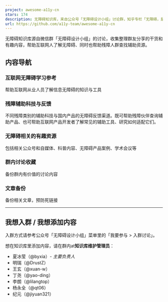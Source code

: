 ```yaml
---
project: awesome-a11y-cn
stars: 174
description: 无障碍知识库，来自公众号「无障碍设计小组」讨论群，知乎专栏「无障碍，是每个人都被世界善待」https://www.zhihu.com/column/a11y-ux
url: https://github.com/a11y-team/awesome-a11y-cn
---
```


无障碍知识库源自微信群「无障碍设计小组」的讨论，收集整理群友分享的干货和有趣内容，帮助互联网人了解无障碍、同时也帮助残障人群查找辅助资源。  
  

内容导航
----

### **互联网无障碍学习参考**

帮助互联网从业人员了解信息无障碍的知识与工具  
  

### **残障辅助科技与反馈**

不同残障类别的辅助科技与国内产品的无障碍反馈渠道。既可帮助残障伙伴查询辅助产品、也可帮助互联网产品开发者了解常见的辅助工具、研究如何适配它们。  
  

### **无障碍相关的有趣资源**

包括相关公众号和自媒体、科普内容、无障碍产品案例、学术会议等  
  

### **群内讨论收藏**

备份群内有价值的讨论内容  
  

### **文章备份**

备份相关文章，预防死链接

  
  

* * *

我想入群 / 我想添加内容
-------------

入群方式请参考公众号「无障碍设计小组」菜单里的「我要参与 > 入群讨论」。

想在知识库里添加内容，请在群内at**知识库维护管理员**：

-   夏冰莹（@byxia）_\- 主要负责人_
-   明瑞（@DrustZ）
-   王玄（@xuan-w）
-   丁尧（@yao-ding）
-   李朗（@lilangtop）
-   杨永全（@qt06）
-   纪元（@jiyuan321）
